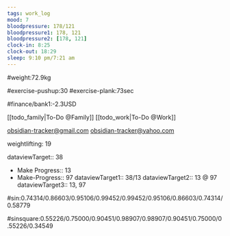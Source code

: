 ```yaml
---
tags: work_log
mood: 7
bloodpressure: 178/121
bloodpressure1: 178, 121
bloodpressure2: [178, 121]
clock-in: 8:25
clock-out: 18:29
sleep: 9:10 pm/7:21 am
---
```


#weight:72.9kg

#exercise-pushup:30
#exercise-plank:73sec





#finance/bank1:-2.3USD

[[todo_family|To-Do @Family]]
[[todo_work|To-Do @Work]]

obsidian-tracker@gmail.com
obsidian-tracker@yahoo.com

weightlifting: 19

dataviewTarget:: 38
- Make Progress:: 13
- Make-Progress:: 97
dataviewTarget1:: 38/13
dataviewTarget2:: 13 @ 97
dataviewTarget3:: 13, 97

#sin:0.74314/0.86603/0.95106/0.99452/0.99452/0.95106/0.86603/0.74314/0.58779

#sinsquare:0.55226/0.75000/0.90451/0.98907/0.98907/0.90451/0.75000/0.55226/0.34549

